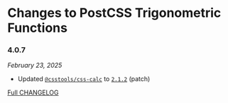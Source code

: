 # Changes to PostCSS Trigonometric Functions

### 4.0.7

_February 23, 2025_

- Updated [`@csstools/css-calc`](https://github.com/csstools/postcss-plugins/tree/main/packages/css-calc) to [`2.1.2`](https://github.com/csstools/postcss-plugins/tree/main/packages/css-calc/CHANGELOG.md#212) (patch)

[Full CHANGELOG](https://github.com/csstools/postcss-plugins/tree/main/plugins/postcss-trigonometric-functions/CHANGELOG.md)
